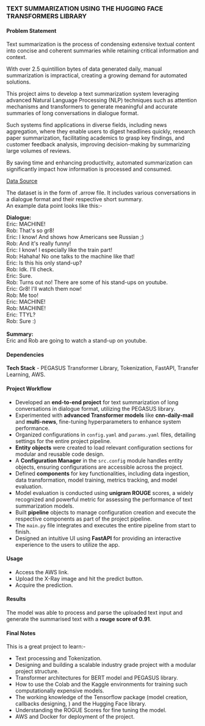 ### TEXT SUMMARIZATION USING THE HUGGING FACE TRANSFORMERS LIBRARY

#### Problem Statement
Text summarization is the process of condensing extensive textual content into concise and coherent summaries while retaining critical information and context.

With over 2.5 quintillion bytes of data generated daily, manual summarization is impractical, creating a growing demand for automated solutions.

This project aims to develop a text summarization system leveraging advanced Natural Language Processing (NLP) techniques such as attention mechanisms and transformers to generate meaningful and accurate summaries of long conversations in dialogue format.

Such systems find applications in diverse fields, including news aggregation, where they enable users to digest headlines quickly, research paper summarization, facilitating academics to grasp key findings, and customer feedback analysis, improving decision-making by summarizing large volumes of reviews.

By saving time and enhancing productivity, automated summarization can significantly impact how information is processed and consumed.


[Data Source](https://github.com/entbappy/Branching-tutorial/raw/master/summarizer-data.zip)

The dataset is in the form of .arrow file. It includes various conversations in a dialogue format and their respective short summary.<br>
An example data point looks like this:-

**Dialogue:**<br>
Eric: MACHINE!<br>
Rob: That's so gr8!<br>
Eric: I know! And shows how Americans see Russian ;)<br>
Rob: And it's really funny!<br>
Eric: I know! I especially like the train part!<br>
Rob: Hahaha! No one talks to the machine like that!<br>
Eric: Is this his only stand-up?<br>
Rob: Idk. I'll check.<br>
Eric: Sure.<br>
Rob: Turns out no! There are some of his stand-ups on youtube.<br>
Eric: Gr8! I'll watch them now!<br>
Rob: Me too!<br>
Eric: MACHINE!<br>
Rob: MACHINE!<br>
Eric: TTYL?<br>
Rob: Sure :)
<br><br>
**Summary:**<br>
Eric and Rob are going to watch a stand-up on youtube.


#### Dependencies
**Tech Stack** - PEGASUS Transformer Library, Tokenization, FastAPI, Transfer Learning, AWS.


#### Project Workflow
* Developed an **end-to-end project** for text summarization of long conversations in dialogue format, utilizing the PEGASUS library.
* Experimented with **advanced Transformer models** like **cnn-daily-mail** and **multi-news**, fine-tuning hyperparameters to enhance system performance.
* Organized configurations in `config.yaml` and `params.yaml` files, detailing settings for the entire project pipeline.
* **Entity objects** were created to load relevant configuration sections for modular and reusable code design.
* A **Configuration Manager** in the `src.config` module handles entity objects, ensuring configurations are accessible across the project.
* Defined **components** for key functionalities, including data ingestion, data transformation, model training, metrics tracking, and model evaluation.
* Model evaluation is conducted using **unigram ROUGE** scores, a widely recognized and powerful metric for assessing the performance of text summarization models.
* Built **pipeline** objects to manage configuration creation and execute the respective components as part of the project pipeline.
* The `main.py` file integrates and executes the entire pipeline from start to finish.
* Designed an intuitive UI using **FastAPI** for providing an interactive experience to the users to utilize the app.


#### Usage
* Access the AWS link.
* Upload the X-Ray image and hit the predict button.
* Acquire the prediction.


#### Results
The model was able to process and parse the uploaded text input and generate the summarised text with a **rouge score of 0.91**.


#### Final Notes
This is a great project to learn:-
* Text processing and Tokenization.
* Designing and building a scalable industry grade project with a modular project structure.
* Transformer architectures for BERT model and PEGASUS library.
* How to use the Colab and the Kaggle environments for training such computationally expensive models.
* The working knowledge of the Tensorflow package (model creation, callbacks designing, ) and the Hugging Face library.
* Understanding the ROGUE Scores for fine tuning the model.
* AWS and Docker for deployment of the project.

